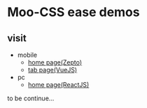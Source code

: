 # Moo-CSS ease demos




## visit
- mobile
	- [home page(Zepto)](http://blog.michealwayne.cn/Moo-CSS/demo/mobile/dist/mobileIndex.html)
	- [tab page(VueJS)](http://blog.michealwayne.cn/Moo-CSS/demo/mobile/dist/mobileNavs.html)
- pc
	- [home page(ReactJS)](http://blog.michealwayne.cn/Moo-CSS/demo/pc/dist/index.html)
	
	
to be continue...